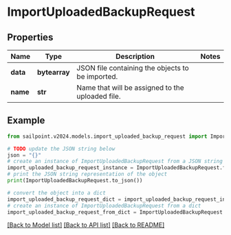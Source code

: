 # ImportUploadedBackupRequest


## Properties

Name | Type | Description | Notes
------------ | ------------- | ------------- | -------------
**data** | **bytearray** | JSON file containing the objects to be imported. | 
**name** | **str** | Name that will be assigned to the uploaded file. | 

## Example

```python
from sailpoint.v2024.models.import_uploaded_backup_request import ImportUploadedBackupRequest

# TODO update the JSON string below
json = "{}"
# create an instance of ImportUploadedBackupRequest from a JSON string
import_uploaded_backup_request_instance = ImportUploadedBackupRequest.from_json(json)
# print the JSON string representation of the object
print(ImportUploadedBackupRequest.to_json())

# convert the object into a dict
import_uploaded_backup_request_dict = import_uploaded_backup_request_instance.to_dict()
# create an instance of ImportUploadedBackupRequest from a dict
import_uploaded_backup_request_from_dict = ImportUploadedBackupRequest.from_dict(import_uploaded_backup_request_dict)
```
[[Back to Model list]](../README.md#documentation-for-models) [[Back to API list]](../README.md#documentation-for-api-endpoints) [[Back to README]](../README.md)


